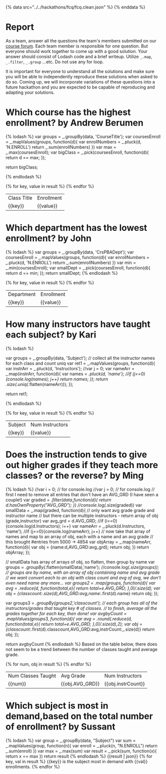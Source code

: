 {% data src="../../hackathons/fcq/fcq.clean.json" %}
{% enddata %}

# Report

As a team, answer all the questions the team's members submitted on our
[course forum](https://github.com/bigdatahci2015/forum/issues/14). Each
team member is responsible for one question. But everyone should work together
to come up with a good solution. Your answer should consist of Lodash code
and a brief writeup. Utilize `_.map`, `_.filter`, `_.group` ...etc. Do not
use any for loop.

It is important for everyone to understand all the solutions and make sure you
will be able to independently reproduce these solutions when asked to do so.
Coming up, we will incorporate variations of these questions into a future hackathon
 and you are expected to be capable of reproducing and adapting your solutions.

# Which course has the highest enrollment? by Andrew Berumen

{% lodash %}
var groups = _.groupBy(data, 'CourseTitle');
var coursesEnroll = _.mapValues(groups, function(d){
    var enrollNumbers = _.pluck(d, 'N.ENROLL')
    return _.sum(enrollNumbers)
})
var max = _.max(coursesEnroll);
var bigClass =  _.pick(coursesEnroll, function(d){
    return d == max;
});


return bigClass;

{% endlodash %}

<table><tr><td>Class Title</td>
	<td>Enrollment</td></tr>
{% for key, value in result %}
    <tr>
        <td>{{key}}</td>
        <td>{{value}}</td>
    </tr>
{% endfor %}
</table>

# Which department has the lowest enrollment?  by John

{% lodash %}
var groups = _.groupBy(data, 'CrsPBADept');
var coursesEnroll = _.mapValues(groups, function(d){
    var enrollNumbers = _.pluck(d, 'N.ENROLL')
    return _.sum(enrollNumbers)
})
var min = _.min(coursesEnroll);
var smallDept =  _.pick(coursesEnroll, function(d){
    return d == min;
});
return smallDept;
{% endlodash %}

<table><tr><td>Department</td>
	<td>Enrollment</td></tr>
{% for key, value in result %}
    <tr>
        <td>{{key}}</td>
        <td>{{value}}</td>
    </tr>
{% endfor %}
</table>

# How many instructors have taught each subject? by Kari

{% lodash %}



var groups = _.groupBy(data, 'Subject');
// collect all the instructor names for each class and count uniq
var ret1 = _.mapValues(groups, function(d){
 	var instrArr = _.pluck(d, 'Instructors');
 	//var j = 0;
 	var nameArr = _.map(instrArr, function(d){
 		var names = _.pluck(d, 'name');
 		//if (j==0){console.log(names); j++}
 		return names;
 	});
 	return _.size(_.uniq(_.flatten(nameArr)));
});

return ret1;

{% endlodash %}

<table><tr><td>Subject</td>
	<td>Num Instructors</td></tr>
{% for key, value in result %}
    <tr>
        <td>{{key}}</td>
        <td>{{value}}</td>
    </tr>
{% endfor %}
</table>

# Does the instruction tends to give out higher grades if they teach more classes? or the reverse? by Ming
{% lodash %}
//var i = 0;  // for console.log
//var j = 0;  // for console.log
  // first I need to remove all entries that don't have an AVG_GRD (I have seen a couple!)
var graded = _.filter(data,function(d){
	return d.hasOwnProperty("AVG_GRD");
})
//console.log(_.size(graded))
var smallData = _.map(graded, function(d){
	// only want avg grade grade and instructor name
	// but there can be multiple instructors - return array of obj (grade,instructor)
	var avg_grd = d.AVG_GRD;
	//if (i==0){console.log(d.Instructors); i++}
	var nameArr = _.pluck(d.Instructors, 'name');
   //if (j==0){console.log(nameArr); j++}
 	// now take that array of names and map to an array of obj, each with a name and an avg grade
 	// this brought #entries from 5000 -> 4854
 	var objArray = _.map(nameArr, function(d){
 		var obj = {name:d,AVG_GRD:avg_grd};
 		return obj;
 	})
 	return objArray;
});

// smallData has array of arrays of obj, so flatten, then group by name
var groups = _.groupBy(_.flatten(smallData),'name');
//console.log(_.size(groups));
// groups are by name, with an array of obj containing name and avg grade
// we want convert each to an obj with class count and avg of avg, we don't even need name any more...
var groups2 = _.map(groups, function(d){
	var avg = _.reduce(d, function(total,e){
		return total+e.AVG_GRD;
	},0)/_.size(d);
	var obj = {classcount:_.size(d),AVG_GRD:avg,name:_.first(d).name}
	return obj;
});

var groups3 = _.groupBy(groups2,'classcount');
// each group has all of the instructors/grades that taught key # of classes.
// to finish, average all the grades together for each key, then done!
var avgbyCount = _.mapValues(groups3, function(d){
	var avg = _.round(_.reduce(d, function(total,e){
		return total+e.AVG_GRD;
	},0)/_.size(d),2);
	var obj = {classcount:_.first(d).classcount,AVG_GRD:avg,instrCount:_.size(d)}
	return obj;
});


return avgbyCount
{% endlodash %}
Based on the table below, there does not seem to be a trend between the number of classes taught and average grade.
<table><tr><td>Num Classes Taught</td>
	<td>Avg Grade</td><td>Num Instructors</td>
	</tr>
{% for num, obj in result %}
    <tr>
        <td>{{num}}</td>
        <td>{{obj.AVG_GRD}}</td>
        <td>{{obj.instrCount}}
    </tr>
{% endfor %}
</table>


# Which subject is most in demand,based on the total number of enrollment?  by Sussant

{% lodash %}
var group = _.groupBy(data, "Subject")
var sum = _.mapValues(group, function(n){
    var enroll = _.pluck(n, "N.ENROLL")
    return _.sum(enroll)
})
var max = _.max(sum)
var result = _.pick(sum, function(x){
    return x == max
})
return result
{% endlodash %}
{{result | json}}
{% for key, val in result %}
{{key}} is the subject most in demand with {{val}} enrollments.
{% endfor %}
